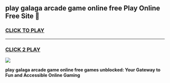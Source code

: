 
## play galaga arcade game online free Play Online Free Site 👋
<h3>
<a href="https://download.freeplayer.one?title=play_galaga_arcade_game_online_free&ref=21F">CLICK TO PLAY</a></h3>
<hr>

<h3>
<a href="https://download.freeplayer.one?title=play_galaga_arcade_game_online_free&ref=21F">CLICK 2 PLAY</a>
  
</h3>

<a href="https://download.freeplayer.one?title=play_galaga_arcade_game_online_free&ref=21F"><img src="https://cdnb.artstation.com/p/assets/images/images/032/539/853/original/anto-thomas-button-gif.gif"></a>


**play galaga arcade game online free games unblocked: Your Gateway to Fun and Accessible Online Gaming**
